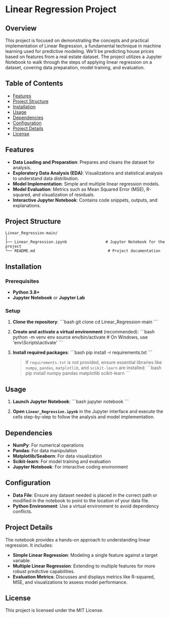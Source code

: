 # Linear Regression Project

## Overview

This project is focused on demonstrating the concepts and practical implementation of Linear Regression, a fundamental technique in machine learning used for predictive modeling. We'll be predicting house prices based on features from a real estate dataset. The project utilizes a Jupyter Notebook to walk through the steps of applying linear regression on a dataset, covering data preparation, model training, and evaluation.

## Table of Contents

- [Features](#features)
- [Project Structure](#project-structure)
- [Installation](#installation)
- [Usage](#usage)
- [Dependencies](#dependencies)
- [Configuration](#configuration)
- [Project Details](#project-details)
- [License](#license)

## Features

- **Data Loading and Preparation**: Prepares and cleans the dataset for analysis.
- **Exploratory Data Analysis (EDA)**: Visualizations and statistical analysis to understand data distribution.
- **Model Implementation**: Simple and multiple linear regression models.
- **Model Evaluation**: Metrics such as Mean Squared Error (MSE), R-squared, and visualization of residuals.
- **Interactive Jupyter Notebook**: Contains code snippets, outputs, and explanations.

## Project Structure

```
Linear_Regression-main/
│
├── Linear_Regression.ipynb                 # Jupyter Notebook for the project
└── README.md                                # Project documentation
```

## Installation

### Prerequisites
- **Python 3.8+**
- **Jupyter Notebook** or **Jupyter Lab**

### Setup

1. **Clone the repository**:
   \`\`\`bash
   git clone <repository-url>
   cd Linear_Regression-main
   \`\`\`

2. **Create and activate a virtual environment** (recommended):
   \`\`\`bash
   python -m venv env
   source env/bin/activate  # On Windows, use 'env\Scripts\activate'
   \`\`\`

3. **Install required packages**:
   \`\`\`bash
   pip install -r requirements.txt
   \`\`\`

   > If `requirements.txt` is not provided, ensure essential libraries like `numpy`, `pandas`, `matplotlib`, and `scikit-learn` are installed:
   \`\`\`bash
   pip install numpy pandas matplotlib scikit-learn
   \`\`\`

## Usage

1. **Launch Jupyter Notebook**:
   \`\`\`bash
   jupyter notebook
   \`\`\`

2. **Open `Linear_Regression.ipynb`** in the Jupyter interface and execute the cells step-by-step to follow the analysis and model implementation.

## Dependencies

- **NumPy**: For numerical operations
- **Pandas**: For data manipulation
- **Matplotlib/Seaborn**: For data visualization
- **Scikit-learn**: For model training and evaluation
- **Jupyter Notebook**: For interactive coding environment

## Configuration

- **Data File**: Ensure any dataset needed is placed in the correct path or modified in the notebook to point to the location of your data file.
- **Python Environment**: Use a virtual environment to avoid dependency conflicts.

## Project Details

The notebook provides a hands-on approach to understanding linear regression. It includes:

- **Simple Linear Regression**: Modeling a single feature against a target variable.
- **Multiple Linear Regression**: Extending to multiple features for more robust predictive capabilities.
- **Evaluation Metrics**: Discusses and displays metrics like R-squared, MSE, and visualizations to assess model performance.



## License

This project is licensed under the MIT License. 

